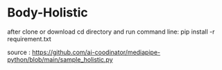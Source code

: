 # Body-Holistic
after clone or download
cd directory and run command line:
pip install -r requirement.txt


source : https://github.com/ai-coodinator/mediapipe-python/blob/main/sample_holistic.py


